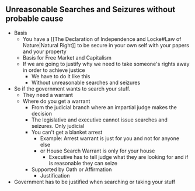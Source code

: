 ## Unreasonable Searches and Seizures without probable cause
 - Basis
	 - You have a [[The Declaration of Independence and Locke#Law of Nature|Natural Right]] to be secure in your own self with your papers and your property
	 - Basis for Free Market and Capitalism
	 - If we are going to justify why we need to take someone's rights away in order to achieve justice
		 - We have to do it like this
		 - Without unreasonable searches and seizures
- So if the government wants to search your stuff.
	- They need a warrant
	- Where do you get a warrant
		- From the judicial branch where an impartial judge makes the decision
		- The legislative and executive cannot issue searches and seizures. Only judicial
		- You can't get a blanket arrest
			- Example: Arrest warrant is just for you and not for anyone else
			- or House Search Warrant is only for your house
				- Executive has to tell judge what they are looking for and if is reasonable they can seize
		- Supported by Oath or Affirmation
			- Justification
- Government has to be justified when searching or taking your stuff